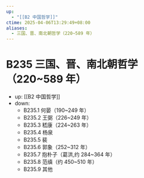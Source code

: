 ```yaml
---
up:
  - "[[B2 中国哲学]]"
ctime: 2025-04-06T13:29:49+08:00
aliases:
  - 三国、晋、南北朝哲学（220~589 年）
---
```


# B235 三国、晋、南北朝哲学（220~589 年）

- up: [[B2 中国哲学]]
- down:	
	- B235.1 何晏（190~249 年）
	- B235.2 王弼（226~249 年）
	- B235.3 嵇康（224~263 年）
	- B235.4 杨泉
	- B235.5 裴
	- B235.6 郭象（252~312 年）
	- B235.7 抱朴子（葛洪,约 284~364 年）
	- B235.8 范缜（约 450~510 年）
	- B235.9 其他
	

